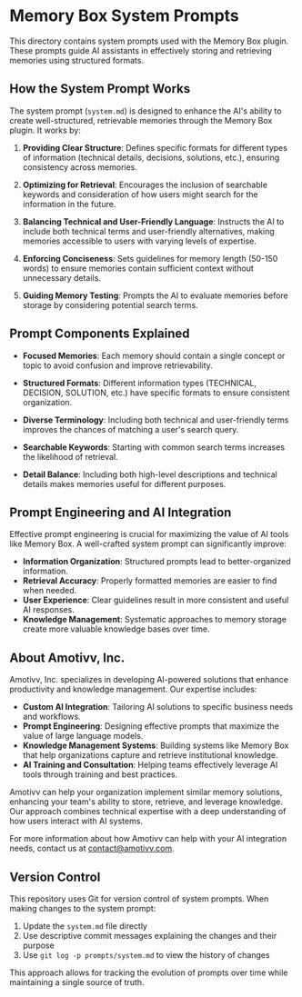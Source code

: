 # Memory Box System Prompts

This directory contains system prompts used with the Memory Box plugin. These prompts guide AI assistants in effectively storing and retrieving memories using structured formats.

## How the System Prompt Works

The system prompt (`system.md`) is designed to enhance the AI's ability to create well-structured, retrievable memories through the Memory Box plugin. It works by:

1. **Providing Clear Structure**: Defines specific formats for different types of information (technical details, decisions, solutions, etc.), ensuring consistency across memories.

2. **Optimizing for Retrieval**: Encourages the inclusion of searchable keywords and consideration of how users might search for the information in the future.

3. **Balancing Technical and User-Friendly Language**: Instructs the AI to include both technical terms and user-friendly alternatives, making memories accessible to users with varying levels of expertise.

4. **Enforcing Conciseness**: Sets guidelines for memory length (50-150 words) to ensure memories contain sufficient context without unnecessary details.

5. **Guiding Memory Testing**: Prompts the AI to evaluate memories before storage by considering potential search terms.

## Prompt Components Explained

- **Focused Memories**: Each memory should contain a single concept or topic to avoid confusion and improve retrievability.

- **Structured Formats**: Different information types (TECHNICAL, DECISION, SOLUTION, etc.) have specific formats to ensure consistent organization.

- **Diverse Terminology**: Including both technical and user-friendly terms improves the chances of matching a user's search query.

- **Searchable Keywords**: Starting with common search terms increases the likelihood of retrieval.

- **Detail Balance**: Including both high-level descriptions and technical details makes memories useful for different purposes.

## Prompt Engineering and AI Integration

Effective prompt engineering is crucial for maximizing the value of AI tools like Memory Box. A well-crafted system prompt can significantly improve:

- **Information Organization**: Structured prompts lead to better-organized information.
- **Retrieval Accuracy**: Properly formatted memories are easier to find when needed.
- **User Experience**: Clear guidelines result in more consistent and useful AI responses.
- **Knowledge Management**: Systematic approaches to memory storage create more valuable knowledge bases over time.

## About Amotivv, Inc.

Amotivv, Inc. specializes in developing AI-powered solutions that enhance productivity and knowledge management. Our expertise includes:

- **Custom AI Integration**: Tailoring AI solutions to specific business needs and workflows.
- **Prompt Engineering**: Designing effective prompts that maximize the value of large language models.
- **Knowledge Management Systems**: Building systems like Memory Box that help organizations capture and retrieve institutional knowledge.
- **AI Training and Consultation**: Helping teams effectively leverage AI tools through training and best practices.

Amotivv can help your organization implement similar memory solutions, enhancing your team's ability to store, retrieve, and leverage knowledge. Our approach combines technical expertise with a deep understanding of how users interact with AI systems.

For more information about how Amotivv can help with your AI integration needs, contact us at [contact@amotivv.com](mailto:contact@amotivv.com).

## Version Control

This repository uses Git for version control of system prompts. When making changes to the system prompt:

1. Update the `system.md` file directly
2. Use descriptive commit messages explaining the changes and their purpose
3. Use `git log -p prompts/system.md` to view the history of changes

This approach allows for tracking the evolution of prompts over time while maintaining a single source of truth.

